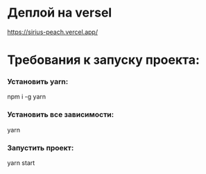 # Деплой на versel
https://sirius-peach.vercel.app/


# Требования к запуску проекта:

### Установить yarn:
npm i -g yarn

### Установить все зависимости:
yarn

### Запустить проект:
yarn start

